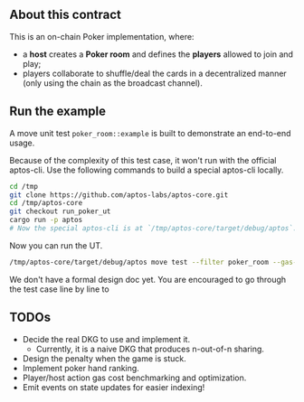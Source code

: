 ## About this contract

This is an on-chain Poker implementation, where:
- a **host** creates a **Poker room** and defines the **players** allowed to join and play;
- players collaborate to shuffle/deal the cards in a decentralized manner (only using the chain as the broadcast channel).

## Run the example

A move unit test `poker_room::example` is built to demonstrate an end-to-end usage.

Because of the complexity of this test case, it won't run with the official aptos-cli.
Use the following commands to build a special aptos-cli locally.
```bash
cd /tmp
git clone https://github.com/aptos-labs/aptos-core.git
cd /tmp/aptos-core
git checkout run_poker_ut
cargo run -p aptos
# Now the special aptos-cli is at `/tmp/aptos-core/target/debug/aptos`.
```

Now you can run the UT.
```bash
/tmp/aptos-core/target/debug/aptos move test --filter poker_room --gas-limit 999999999
```

We don't have a formal design doc yet.
You are encouraged to go through the test case line by line to 

## TODOs
- Decide the real DKG to use and implement it.
  - Currently, it is a naive DKG that produces n-out-of-n sharing.
- Design the penalty when the game is stuck.
- Implement poker hand ranking.
- Player/host action gas cost benchmarking and optimization.
- Emit events on state updates for easier indexing!
